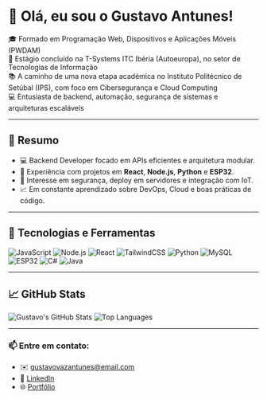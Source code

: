 # 👋 Olá, eu sou o Gustavo Antunes!

🎓 Formado em Programação Web, Dispositivos e Aplicações Móveis (PWDAM)  
💼 Estágio concluído na T-Systems ITC Ibéria (Autoeuropa), no setor de Tecnologias de Informação  
📚 A caminho de uma nova etapa académica no Instituto Politécnico de Setúbal (IPS), com foco em Cibersegurança e Cloud Computing  
💻 Entusiasta de backend, automação, segurança de sistemas e arquiteturas escaláveis

---

## 📌 Resumo
- 💻 Backend Developer focado em APIs eficientes e arquitetura modular.
- 🚀 Experiência com projetos em **React**, **Node.js**, **Python** e **ESP32**.
- 🔐 Interesse em segurança, deploy em servidores e integração com IoT.
- 📈 Em constante aprendizado sobre DevOps, Cloud e boas práticas de código.

---

## 🧰 Tecnologias e Ferramentas

![JavaScript](https://img.shields.io/badge/-JavaScript-F7DF1E?style=flat&logo=javascript&logoColor=000)
![Node.js](https://img.shields.io/badge/-Node.js-339933?style=flat&logo=node.js&logoColor=fff)
![React](https://img.shields.io/badge/-React-61DAFB?style=flat&logo=react&logoColor=000)
![TailwindCSS](https://img.shields.io/badge/-TailwindCSS-38B2AC?style=flat&logo=tailwind-css&logoColor=fff)
![Python](https://img.shields.io/badge/-Python-3776AB?style=flat&logo=python&logoColor=fff)
![MySQL](https://img.shields.io/badge/-MySQL-4479A1?style=flat&logo=mysql&logoColor=fff)
![ESP32](https://img.shields.io/badge/-ESP32-000?style=flat&logo=espressif&logoColor=white)
![C#](https://img.shields.io/badge/-C%23-239120?style=flat&logo=c-sharp&logoColor=white)
![Java](https://img.shields.io/badge/Java-007396?style=flat&logo=openjdk&logoColor=white)

---

## 📈 GitHub Stats

![Gustavo's GitHub Stats](https://github-readme-stats.vercel.app/api?username=promac3k&show_icons=true&theme=github_dark&hide=contribs,prs)
![Top Languages](https://github-readme-stats.vercel.app/api/top-langs/?username=promac3k&layout=compact&theme=github_dark&card)

---

### 📫 Entre em contato:
- ✉️ gustavovazantunes@email.com
- 💼 [LinkedIn](in/gustavo-antunes-380078378)
- 🌐 [Portfólio]()

